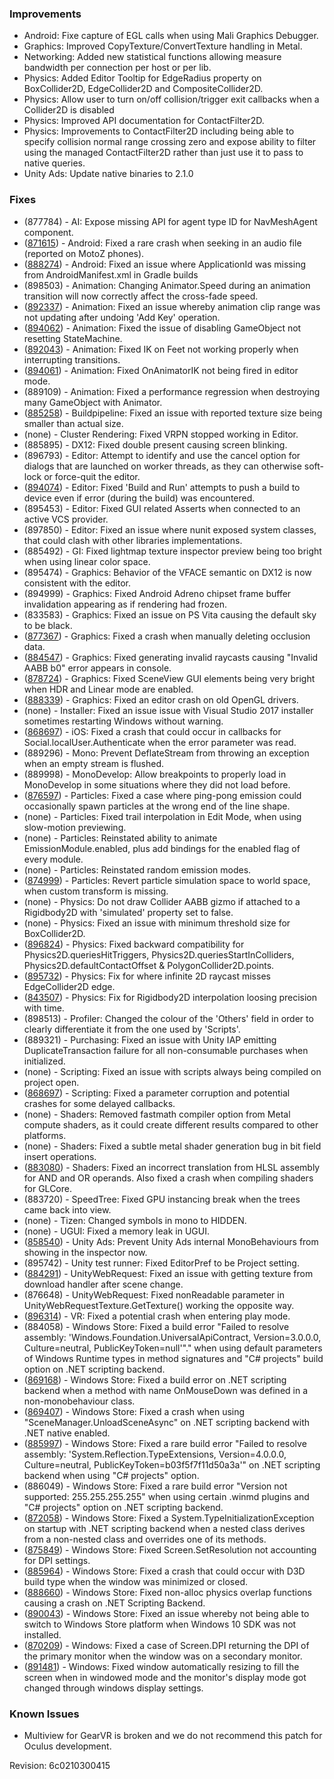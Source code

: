 ### Improvements

*   Android: Fixe capture of EGL calls when using Mali Graphics Debugger.
*   Graphics: Improved CopyTexture/ConvertTexture handling in Metal.
*   Networking: Added new statistical functions allowing measure bandwidth per connection per host or per lib.
*   Physics: Added Editor Tooltip for EdgeRadius property on BoxCollider2D, EdgeCollider2D and CompositeCollider2D.
*   Physics: Allow user to turn on/off collision/trigger exit callbacks when a Collider2D is disabled
*   Physics: Improved API documentation for ContactFilter2D.
*   Physics: Improvements to ContactFilter2D including being able to specify collision normal range crossing zero and expose ability to filter using the managed ContactFilter2D rather than just use it to pass to native queries.
*   Unity Ads: Update native binaries to 2.1.0

### Fixes

*   (877784) - AI: Expose missing API for agent type ID for NavMeshAgent component.
*   ([871615](https://issuetracker.unity3d.com/product/unity/issues/guid/871615/)) - Android: Fixed a rare crash when seeking in an audio file (reported on MotoZ phones).
*   ([888274](https://issuetracker.unity3d.com/product/unity/issues/guid/888274/)) - Android: Fixed an issue where ApplicationId was missing from AndroidManifest.xml in Gradle builds
*   (898503) - Animation: Changing Animator.Speed during an animation transition will now correctly affect the cross-fade speed.
*   ([892337](https://issuetracker.unity3d.com/product/unity/issues/guid/892337/)) - Animation: Fixed an issue whereby animation clip range was not updating after undoing 'Add Key' operation.
*   ([894062](https://issuetracker.unity3d.com/product/unity/issues/guid/894062/)) - Animation: Fixed the issue of disabling GameObject not resetting StateMachine.
*   ([892043](https://issuetracker.unity3d.com/product/unity/issues/guid/892043/)) - Animation: Fixed IK on Feet not working properly when interrupting transitions.
*   ([894061](https://issuetracker.unity3d.com/product/unity/issues/guid/894061/)) - Animation: Fixed OnAnimatorIK not being fired in editor mode.
*   (889109) - Animation: Fixed a performance regression when destroying many GameObject with Animator.
*   ([885258](https://issuetracker.unity3d.com/product/unity/issues/guid/885258/)) - Buildpipeline: Fixed an issue with reported texture size being smaller than actual size.
*   (none) - Cluster Rendering: Fixed VRPN stopped working in Editor.
*   (885895) - DX12: Fixed double present causing screen blinking.
*   (896793) - Editor: Attempt to identify and use the cancel option for dialogs that are launched on worker threads, as they can otherwise soft-lock or force-quit the editor.
*   ([894074](https://issuetracker.unity3d.com/product/unity/issues/guid/894074/)) - Editor: Fixed 'Build and Run' attempts to push a build to device even if error (during the build) was encountered.
*   (895453) - Editor: Fixed GUI related Asserts when connected to an active VCS provider.
*   (897850) - Editor: Fixed an issue where nunit exposed system classes, that could clash with other libraries implementations.
*   (885492) - GI: Fixed lightmap texture inspector preview being too bright when using linear color space.
*   (895474) - Graphics: Behavior of the VFACE semantic on DX12 is now consistent with the editor.
*   (894999) - Graphics: Fixed Android Adreno chipset frame buffer invalidation appearing as if rendering had frozen.
*   (833583) - Graphics: Fixed an issue on PS Vita causing the default sky to be black.
*   ([877367](https://issuetracker.unity3d.com/product/unity/issues/guid/877367/)) - Graphics: Fixed a crash when manually deleting occlusion data.
*   ([884547](https://issuetracker.unity3d.com/product/unity/issues/guid/884547/)) - Graphics: Fixed generating invalid raycasts causing "Invalid AABB b0" error appears in console.
*   ([878724](https://issuetracker.unity3d.com/product/unity/issues/guid/878724/)) - Graphics: Fixed SceneView GUI elements being very bright when HDR and Linear mode are enabled.
*   ([888339](https://issuetracker.unity3d.com/product/unity/issues/guid/888339/)) - Graphics: Fixed an editor crash on old OpenGL drivers.
*   (none) - Installer: Fixed an issue issue with Visual Studio 2017 installer sometimes restarting Windows without warning.
*   ([868697](https://issuetracker.unity3d.com/product/unity/issues/guid/868697/)) - iOS: Fixed a crash that could occur in callbacks for Social.localUser.Authenticate when the error parameter was read.
*   (889296) - Mono: Prevent DeflateStream from throwing an exception when an empty stream is flushed.
*   (889998) - MonoDevelop: Allow breakpoints to properly load in MonoDevelop in some situations where they did not load before.
*   ([876597](https://issuetracker.unity3d.com/product/unity/issues/guid/876597/)) - Particles: Fixed a case where ping-pong emission could occasionally spawn particles at the wrong end of the line shape.
*   (none) - Particles: Fixed trail interpolation in Edit Mode, when using slow-motion previewing.
*   (none) - Particles: Reinstated ability to animate EmissionModule.enabled, plus add bindings for the enabled flag of every module.
*   (none) - Particles: Reinstated random emission modes.
*   ([874999](https://issuetracker.unity3d.com/product/unity/issues/guid/874999/)) - Particles: Revert particle simulation space to world space, when custom transform is missing.
*   (none) - Physics: Do not draw Collider AABB gizmo if attached to a Rigidbody2D with 'simulated' property set to false.
*   (none) - Physics: Fixed an issue with minimum threshold size for BoxCollider2D.
*   ([896824](https://issuetracker.unity3d.com/product/unity/issues/guid/896824/)) - Physics: Fixed backward compatibility for Physics2D.queriesHitTriggers, Physics2D.queriesStartInColliders, Physics2D.defaultContactOffset & PolygonCollider2D.points.
*   ([895732](https://issuetracker.unity3d.com/product/unity/issues/guid/895732/)) - Physics: Fix for where infinite 2D raycast misses EdgeCollider2D edge.
*   ([843507](https://issuetracker.unity3d.com/product/unity/issues/guid/843507/)) - Physics: Fix for Rigidbody2D interpolation loosing precision with time.
*   (898513) - Profiler: Changed the colour of the 'Others' field in order to clearly differentiate it from the one used by 'Scripts'.
*   (889321) - Purchasing: Fixed an issue with Unity IAP emitting DuplicateTransaction failure for all non-consumable purchases when initialized.
*   (none) - Scripting: Fixed an issue with scripts always being compiled on project open.
*   ([868697](https://issuetracker.unity3d.com/product/unity/issues/guid/868697/)) - Scripting: Fixed a parameter corruption and potential crashes for some delayed callbacks.
*   (none) - Shaders: Removed fastmath compiler option from Metal compute shaders, as it could create different results compared to other platforms.
*   (none) - Shaders: Fixed a subtle metal shader generation bug in bit field insert operations.
*   ([883080](https://issuetracker.unity3d.com/product/unity/issues/guid/883080/)) - Shaders: Fixed an incorrect translation from HLSL assembly for AND and OR operands. Also fixed a crash when compiling shaders for GLCore.
*   (883720) - SpeedTree: Fixed GPU instancing break when the trees came back into view.
*   (none) - Tizen: Changed symbols in mono to HIDDEN.
*   (none) - UGUI: Fixed a memory leak in UGUI.
*   ([858540](https://issuetracker.unity3d.com/product/unity/issues/guid/858540/)) - Unity Ads: Prevent Unity Ads internal MonoBehaviours from showing in the inspector now.
*   (895742) - Unity test runner: Fixed EditorPref to be Project setting.
*   ([884291](https://issuetracker.unity3d.com/product/unity/issues/guid/884291/)) - UnityWebRequest: Fixed an issue with getting texture from download handler after scene change.
*   (876648) - UnityWebRequest: Fixed nonReadable parameter in UnityWebRequestTexture.GetTexture() working the opposite way.
*   ([896314](https://issuetracker.unity3d.com/product/unity/issues/guid/896314/)) - VR: Fixed a potential crash when entering play mode.
*   (884058) - Windows Store: Fixed a build error "Failed to resolve assembly: 'Windows.Foundation.UniversalApiContract, Version=3.0.0.0, Culture=neutral, PublicKeyToken=null'"." when using default parameters of Windows Runtime types in method signatures and "C# projects" build option on .NET scripting backend.
*   ([869168](https://issuetracker.unity3d.com/product/unity/issues/guid/869168/)) - Windows Store: Fixed a build error on .NET scripting backend when a method with name OnMouseDown was defined in a non-monobehaviour class.
*   ([869407](https://issuetracker.unity3d.com/product/unity/issues/guid/869407/)) - Windows Store: Fixed a crash when using "SceneManager.UnloadSceneAsync" on .NET scripting backend with .NET native enabled.
*   ([885997](https://issuetracker.unity3d.com/product/unity/issues/guid/885997/)) - Windows Store: Fixed a rare build error "Failed to resolve assembly: 'System.Reflection.TypeExtensions, Version=4.0.0.0, Culture=neutral, PublicKeyToken=b03f5f7f11d50a3a'" on .NET scripting backend when using "C# projects" option.
*   (886049) - Windows Store: Fixed a rare build error "Version not supported: 255.255.255.255" when using certain .winmd plugins and "C# projects" option on .NET scripting backend.
*   ([872058](https://issuetracker.unity3d.com/product/unity/issues/guid/872058/)) - Windows Store: Fixed a System.TypeInitializationException on startup with .NET scripting backend when a nested class derives from a non-nested class and overrides one of its methods.
*   ([875849](https://issuetracker.unity3d.com/product/unity/issues/guid/875849/)) - Windows Store: Fixed Screen.SetResolution not accounting for DPI settings.
*   ([885964](https://issuetracker.unity3d.com/product/unity/issues/guid/885964/)) - Windows Store: Fixed a crash that could occur with D3D build type when the window was minimized or closed.
*   ([888660](https://issuetracker.unity3d.com/product/unity/issues/guid/888660/)) - Windows Store: Fixed non-alloc physics overlap functions causing a crash on .NET Scripting Backend.
*   ([890043](https://issuetracker.unity3d.com/product/unity/issues/guid/890043/)) - Windows Store: Fixed an issue whereby not being able to switch to Windows Store platform when Windows 10 SDK was not installed.
*   ([870209](https://issuetracker.unity3d.com/product/unity/issues/guid/870209/)) - Windows: Fixed a case of Screen.DPI returning the DPI of the primary monitor when the window was on a secondary monitor.
*   ([891481](https://issuetracker.unity3d.com/product/unity/issues/guid/891481/)) - Windows: Fixed window automatically resizing to fill the screen when in windowed mode and the monitor's display mode got changed through windows display settings.

### Known Issues

*   Multiview for GearVR is broken and we do not recommend this patch for Oculus development.

Revision: 6c0210300415